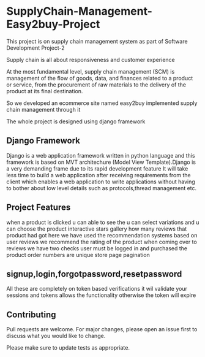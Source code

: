 # SupplyChain-Management-Easy2buy-Project
This project is on supply chain management system as part of Software Development Project-2

Supply chain is all about responsiveness and customer experience

At the most fundamental level, 
supply chain management (SCM) is management of the flow of goods, 
data, and finances related to a product or service, from the procurement of raw materials
 to the delivery of the product at its final destination.

  So we developed an ecommerce site named easy2buy implemented supply chain management through it 
  
  The whole project is designed using django framework
  
  ## Django Framework
Django is a web application framework written in python language and this framework is based on MVT architechure (Model View Template).Django is a very demanding frame due to its rapid development feature
It will take less time to build a web application after receiving requirements from the client which enables a web application to  write applications without having to bother 
about low level details such as protocols,thread management etc.

## Project Features 
when a product is clicked u can able to see the u can select variations and u can choose the product interactive stars gallery how many reviews that product had got here we have used the recommendation systems based on user reviews we recommend the rating of the product when coming over to reviews we have two checks user must be logged in and purchased the product order numbers are unique store page pagination

## signup,login,forgotpassword,resetpassword
All these are completely on token based verifications it wil validate your sessions and tokens allows the functionality otherwise the token will expire

## Contributing
Pull requests are welcome. For major changes, please open an issue first to discuss what you would like to change.

Please make sure to update tests as appropriate.

